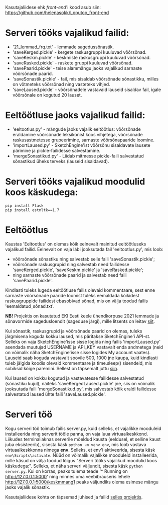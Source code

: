 Kasutajaliidese ehk *front-end*'i kood asub siin: https://github.com/helenasokk/Loputoo_front-end
# Serveri tööks vajalikud failid:
* '21_lemmad_frq.txt' - lemmade sagedussõnastik.
* 'saveKerged.pickle' - kergete raskusgruppi kuuluvad võõrsõnad.
* 'saveKeskm.pickle' - keskmiste raskusgruppi kuuluvad võõrsõnad.
* 'saveRasked.pickle' - raskete gruppi kuuluvad võõrsõnad.
* 'savePaarid.pickle' - teise alammängu jaoks vajalikud sarnaste võõrsõnade paarid.
* 'saveSonastik.pickle' - fail, mis sisaldab võõrsõnade sõnastikku, milles on võtmeteks võõrsõnad ning vasteteks vihjed.
* 'saveLaused.pickle' - võõrsõnadele vastavaid lauseid sisaldav fail, igale võõrsõnale on kogutud 20 lauset.
# Eeltöötluse jaoks vajalikud failid:
* 'eeltootlus.py' - mängude jaoks vajalik eeltöötlus: võõrsõnade eraldamine võõrsõnade leksikonist koos vihjetega, võõrsõnade raskusastmetesse grupeerimine, sarnaste võõrsõnapaaride loomine.
* 'importLaused.py' - SketchEngine'ist võõrsõnu sisaldavate lausete pärimine ja pickle-failidesse salvestamine.
* 'mergeSonastikud.py' - Liidab mitmesse pickle-faili salvestatud sõnastikud üheks terveks (lauseid sisaldavad).
# Serveri tööks vajalikud moodulid koos käskudega:
```
pip install Flask
pip install estnltk==1.7
```
# Eeltöötlus
Kaustas 'Eeltootlus' on olemas kõik eelnevalt mainitud eeltöötluseks vajalikud failid. 
Eelnevalt on vaja läbi jooksutada fail 'eeltootlus.py', mis loob: 
* võõrsõnade sõnastiku ning salvestab selle faili 'saveSonastik.pickle'; 
* võõrsõnade raskusgrupid ning salvestab need failidesse 'saveKerged.pickle', 'saveKeskm.pickle' ja 'saveRasked.pickle'; 
* ning sarnaste võõrsõnade paarid ja salvestab need faili 'savePaarid.pickle'.

Kindlasti tuleks lugeda eeltöötluse failis olevaid kommentaare, sest enne sarnaste võõrsõnade paaride loomist tuleks eemaldada kõikidest raskusgruppide failidest ebasobivad sõnad, mis on välja toodud failis 'eemaldatud_sõnad.txt'.

**NB!** Projektis on kasutatud EKI Eesti keele ühendkorpuse 2021 lemmade ja sõnavormide sagedusloendit (sageduse järgi), mille litsents on leitav [siit](https://eki.ee/eki/litsents.html).

Kui sõnastik, raskusgrupid ja võõrsõnade paarid on olemas, tuleks järgmisena koguda kokku laused, mis päritakse SketchEngine'i API-st. Selleks on vaja SketchEngine'isse sisse logida ning failis 'importLaused.py' asendada muutujad USERNAME ja API_KEY vastavalt enda andmetega (neid on võimalik näha SketchEngine'isse sisse logides My account vaates). Lauseid saab koguda vastavalt soovile 500, 1000 jne kaupa, kuid kindlasti tuleb jälgida koodis olevaid kommentaare ja time.sleep() sisendeid, mis sobiksid kõige paremini. Sellest on täpsemalt juttu [siin](https://www.sketchengine.eu/fair-use-policy/#:~:text=The%20FUP%20limit%20applies%20to,exceeding%20any%20of%20these%20limits). 

Kui laused on kokku kogutud ja vastavatesse failidesse salvestatud (sõnastiku kujul), näiteks 'saveKergedLaused.pickle' jne, siis on võimalik jooksutada faili 'mergeSonastikud.py', mis salvestab kõik eraldi failidesse salvestatud laused ühte faili 'saveLaused.pickle'.

# Serveri töö
Kogu serveri töö toimub failis server.py, kuid selleks, et vajalikke mooduleid installeerida ning serverit tööle panna, on vaja luua virtuaalkeskkond. Liikudes terminaliaknas serverile mõeldud kausta (eeldusel, et selline kaust juba eksisteerib), sisesta käsk ```python -m venv env```, mis loob vastava virtuaalkeskkonna nimega **env**. Selleks, et env'i aktiveerida, sisesta käsk ```env\Scripts\activate```. Nüüd on võimalik vajalikke mooduleid installeerida, mille käsud on välja toodud lõigus "Serveri tööks vajalikud moodulid koos käskudega:". Selleks, et näha serveri väljundit, sisesta käsk ```python server.py```. Kui on korras, peaks tulema teade '* Running on http://127.0.0.1:5000' ning minnes oma veebibrauseris lehele http://127.0.0.1:5000/keskmmang1 peaks väljundiks olema esimese mängu jaoks vajalik sõnastik.

Kasutajaliidese kohta on täpsemad juhised ja failid [selles projektis](https://github.com/helenasokk/Loputoo_front-end).
